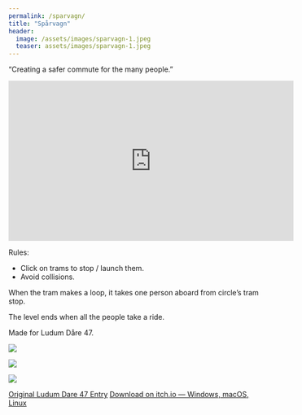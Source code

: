```yaml
---
permalink: /sparvagn/
title: "Spårvagn"
header:
  image: /assets/images/sparvagn-1.jpeg
  teaser: assets/images/sparvagn-1.jpeg
---
```


“Creating a safer commute for the many people.”  

<iframe width="560" height="315" src="https://www.youtube.com/embed/usIMhdKetg4" title="YouTube video player" frameborder="0" allow="accelerometer; autoplay; clipboard-write; encrypted-media; gyroscope; picture-in-picture" allowfullscreen></iframe>


Rules:
  * Click on trams to stop / launch them.
  * Avoid collisions.  

When the tram makes a loop, it takes one person aboard from circle’s tram stop.  

The level ends when all the people take a ride.  

Made for Ludum Dåre 47.  

![](https://staging.dustyroom.com/assets/images/sparvagn-1-TnbgfE.gif)  

![](https://staging.dustyroom.com/assets/images/sparvagn-2-TVr6U_.jpg)  

![](https://staging.dustyroom.com/assets/images/sparvagn-3-7MXGGM.jpg)  

[Original Ludum Dare 47 Entry](https://ldjam.com/events/ludum-dare/47/sparvagn)
[Download on itch.io — Windows, macOS, Linux](https://dustyroom.itch.io/sparvagn)



